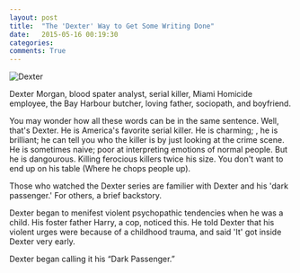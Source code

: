 ```yaml
---
layout: post
title:  "The 'Dexter' Way to Get Some Writing Done"
date:   2015-05-16 00:19:30
categories: 
comments: True
---
```


![Dexter](https://cloud.githubusercontent.com/assets/12274440/7667273/b46ff32c-fc1f-11e4-9a16-d8181d347d30.jpg)

Dexter Morgan, blood spater analyst, serial killer, Miami Homicide employee, the Bay Harbour butcher, loving father, sociopath, and boyfriend. 

You may wonder how all these words can be in the same sentence. Well, that's Dexter. He is America's favorite serial killer. He is charming; , he is brilliant; he can tell you who the killer is by just looking at the crime scene. He is sometimes naive; poor at interpreting emotions of normal people. But he is dangourous. Killing ferocious killers twice his size. You don't want to end up on his table (Where he chops people up). 

Those who watched the Dexter series are familier with Dexter and his 'dark passenger.' For others, a brief backstory. 

Dexter began to menifest violent psychopathic tendencies when he was a child. His foster father Harry, a cop, noticed this. He told Dexter that his violent urges were because of a childhood trauma, and said 'It' got inside Dexter very early. 

Dexter began calling it his “Dark Passenger.” 

